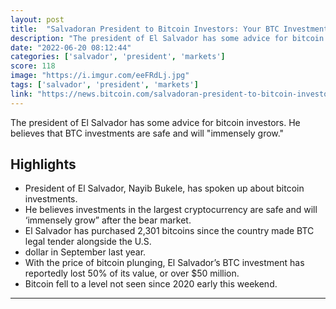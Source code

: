 ```yaml
---
layout: post
title:  "Salvadoran President to Bitcoin Investors: Your BTC Investment Is Safe, Will Immensely Grow After Bear Market"
description: "The president of El Salvador has some advice for bitcoin investors. He believes that BTC investments are safe and will \"immensely grow.\""
date: "2022-06-20 08:12:44"
categories: ['salvador', 'president', 'markets']
score: 118
image: "https://i.imgur.com/eeFRdLj.jpg"
tags: ['salvador', 'president', 'markets']
link: "https://news.bitcoin.com/salvadoran-president-to-bitcoin-investors-your-btc-investment-is-safe-will-immensely-grow-after-bear-market/"
---
```


The president of El Salvador has some advice for bitcoin investors. He believes that BTC investments are safe and will \"immensely grow.\"

## Highlights

- President of El Salvador, Nayib Bukele, has spoken up about bitcoin investments.
- He believes investments in the largest cryptocurrency are safe and will ‘immensely grow” after the bear market.
- El Salvador has purchased 2,301 bitcoins since the country made BTC legal tender alongside the U.S.
- dollar in September last year.
- With the price of bitcoin plunging, El Salvador’s BTC investment has reportedly lost 50% of its value, or over $50 million.
- Bitcoin fell to a level not seen since 2020 early this weekend.

---
